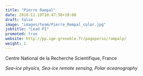 ```yaml
---
title: "Pierre Rampal"
date: 2018-11-19T10:47:58+10:00
draft: false
image: "images/team/Pierre_Rempal_color.jpg"
jobtitle: "Lead PI"
promoted: true
website: http://pp.ige-grenoble.fr/pageperso/rampalp/
weight: 1
---
```


Centre National de la Recherche Scientifique, France

*Sea-ice physics, Sea-ice remote sensing, Polar oceanography*
